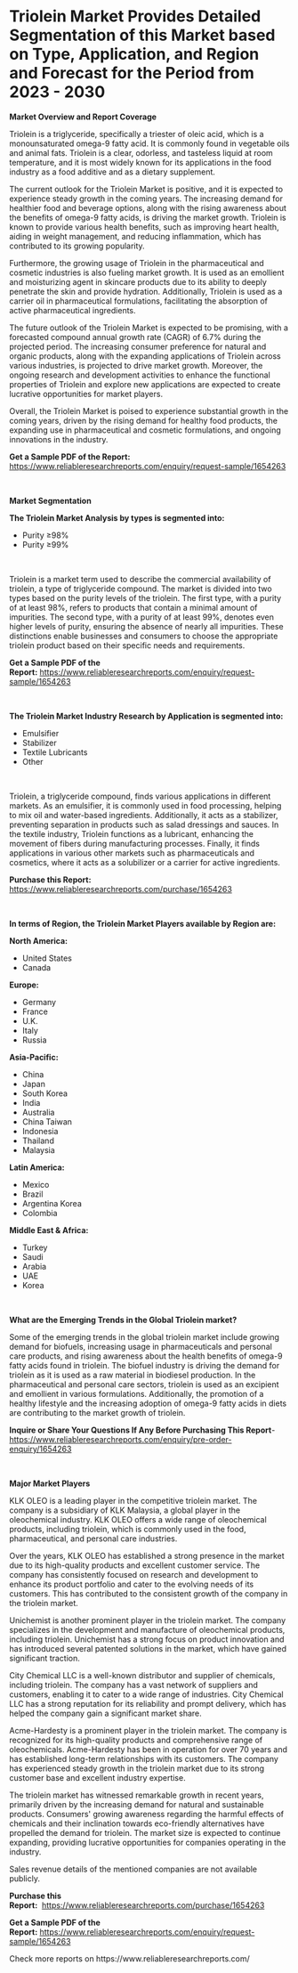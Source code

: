 <p><h1>Triolein Market Provides Detailed Segmentation of this Market based on Type, Application, and Region and Forecast for the Period from 2023 - 2030</h1></p><p><strong>Market Overview and Report Coverage</strong></p>
<p><p>Triolein is a triglyceride, specifically a triester of oleic acid, which is a monounsaturated omega-9 fatty acid. It is commonly found in vegetable oils and animal fats. Triolein is a clear, odorless, and tasteless liquid at room temperature, and it is most widely known for its applications in the food industry as a food additive and as a dietary supplement.</p><p>The current outlook for the Triolein Market is positive, and it is expected to experience steady growth in the coming years. The increasing demand for healthier food and beverage options, along with the rising awareness about the benefits of omega-9 fatty acids, is driving the market growth. Triolein is known to provide various health benefits, such as improving heart health, aiding in weight management, and reducing inflammation, which has contributed to its growing popularity.</p><p>Furthermore, the growing usage of Triolein in the pharmaceutical and cosmetic industries is also fueling market growth. It is used as an emollient and moisturizing agent in skincare products due to its ability to deeply penetrate the skin and provide hydration. Additionally, Triolein is used as a carrier oil in pharmaceutical formulations, facilitating the absorption of active pharmaceutical ingredients.</p><p>The future outlook of the Triolein Market is expected to be promising, with a forecasted compound annual growth rate (CAGR) of 6.7% during the projected period. The increasing consumer preference for natural and organic products, along with the expanding applications of Triolein across various industries, is projected to drive market growth. Moreover, the ongoing research and development activities to enhance the functional properties of Triolein and explore new applications are expected to create lucrative opportunities for market players.</p><p>Overall, the Triolein Market is poised to experience substantial growth in the coming years, driven by the rising demand for healthy food products, the expanding use in pharmaceutical and cosmetic formulations, and ongoing innovations in the industry.</p></p>
<p><strong>Get a Sample PDF of the Report:</strong> <a href="https://www.reliableresearchreports.com/enquiry/request-sample/1654263">https://www.reliableresearchreports.com/enquiry/request-sample/1654263</a></p>
<p>&nbsp;</p>
<p><strong>Market Segmentation</strong></p>
<p><strong>The Triolein Market Analysis by types is segmented into:</strong></p>
<p><ul><li>Purity ≥98%</li><li>Purity ≥99%</li></ul></p>
<p>&nbsp;</p>
<p><p>Triolein is a market term used to describe the commercial availability of triolein, a type of triglyceride compound. The market is divided into two types based on the purity levels of the triolein. The first type, with a purity of at least 98%, refers to products that contain a minimal amount of impurities. The second type, with a purity of at least 99%, denotes even higher levels of purity, ensuring the absence of nearly all impurities. These distinctions enable businesses and consumers to choose the appropriate triolein product based on their specific needs and requirements.</p></p>
<p><strong>Get a Sample PDF of the Report:</strong>&nbsp;<a href="https://www.reliableresearchreports.com/enquiry/request-sample/1654263">https://www.reliableresearchreports.com/enquiry/request-sample/1654263</a></p>
<p>&nbsp;</p>
<p><strong>The Triolein Market Industry Research by Application is segmented into:</strong></p>
<p><ul><li>Emulsifier</li><li>Stabilizer</li><li>Textile Lubricants</li><li>Other</li></ul></p>
<p>&nbsp;</p>
<p><p>Triolein, a triglyceride compound, finds various applications in different markets. As an emulsifier, it is commonly used in food processing, helping to mix oil and water-based ingredients. Additionally, it acts as a stabilizer, preventing separation in products such as salad dressings and sauces. In the textile industry, Triolein functions as a lubricant, enhancing the movement of fibers during manufacturing processes. Finally, it finds applications in various other markets such as pharmaceuticals and cosmetics, where it acts as a solubilizer or a carrier for active ingredients.</p></p>
<p><strong>Purchase this Report:</strong>&nbsp; <a href="https://www.reliableresearchreports.com/purchase/1654263">https://www.reliableresearchreports.com/purchase/1654263</a></p>
<p>&nbsp;</p>
<p><strong>In terms of Region, the Triolein Market Players available by Region are:</strong></p>
<p>
    <p> <strong> North America: </strong>
        <ul>
            <li>United States</li>
            <li>Canada</li>
        </ul>
        </p> 
    <p> <strong> Europe: </strong>
        <ul>
            <li>Germany</li>
            <li>France</li>
            <li>U.K.</li>
            <li>Italy</li>
            <li>Russia</li>
        </ul>
        </p> 
    <p> <strong> Asia-Pacific: </strong>
        <ul>
            <li>China</li>
            <li>Japan</li>
            <li>South Korea</li>
            <li>India</li>
            <li>Australia</li>
            <li>China Taiwan</li>
            <li>Indonesia</li>
            <li>Thailand</li>
            <li>Malaysia</li>
        </ul>
        </p> 
    <p> <strong> Latin America: </strong>
        <ul>
            <li>Mexico</li>
            <li>Brazil</li>
            <li>Argentina Korea</li>
            <li>Colombia</li>
        </ul>
        </p> 
    <p> <strong> Middle East & Africa: </strong>
        <ul>
            <li>Turkey</li>
            <li>Saudi</li>
            <li>Arabia</li>
            <li>UAE</li>
            <li>Korea</li>
        </ul>
    </p>
    </p>
<p>&nbsp;</p>
<p><strong>What are the Emerging Trends in the Global Triolein market?</strong></p>
<p><p>Some of the emerging trends in the global triolein market include growing demand for biofuels, increasing usage in pharmaceuticals and personal care products, and rising awareness about the health benefits of omega-9 fatty acids found in triolein. The biofuel industry is driving the demand for triolein as it is used as a raw material in biodiesel production. In the pharmaceutical and personal care sectors, triolein is used as an excipient and emollient in various formulations. Additionally, the promotion of a healthy lifestyle and the increasing adoption of omega-9 fatty acids in diets are contributing to the market growth of triolein.</p></p>
<p><strong>Inquire or Share Your Questions If Any Before Purchasing This Report</strong>- <a href="https://www.reliableresearchreports.com/enquiry/pre-order-enquiry/1654263">https://www.reliableresearchreports.com/enquiry/pre-order-enquiry/1654263</a></p>
<p>&nbsp;</p>
<p><strong>Major Market Players</strong></p>
<p><p>KLK OLEO is a leading player in the competitive triolein market. The company is a subsidiary of KLK Malaysia, a global player in the oleochemical industry. KLK OLEO offers a wide range of oleochemical products, including triolein, which is commonly used in the food, pharmaceutical, and personal care industries.</p><p>Over the years, KLK OLEO has established a strong presence in the market due to its high-quality products and excellent customer service. The company has consistently focused on research and development to enhance its product portfolio and cater to the evolving needs of its customers. This has contributed to the consistent growth of the company in the triolein market.</p><p>Unichemist is another prominent player in the triolein market. The company specializes in the development and manufacture of oleochemical products, including triolein. Unichemist has a strong focus on product innovation and has introduced several patented solutions in the market, which have gained significant traction.</p><p>City Chemical LLC is a well-known distributor and supplier of chemicals, including triolein. The company has a vast network of suppliers and customers, enabling it to cater to a wide range of industries. City Chemical LLC has a strong reputation for its reliability and prompt delivery, which has helped the company gain a significant market share.</p><p>Acme-Hardesty is a prominent player in the triolein market. The company is recognized for its high-quality products and comprehensive range of oleochemicals. Acme-Hardesty has been in operation for over 70 years and has established long-term relationships with its customers. The company has experienced steady growth in the triolein market due to its strong customer base and excellent industry expertise.</p><p>The triolein market has witnessed remarkable growth in recent years, primarily driven by the increasing demand for natural and sustainable products. Consumers' growing awareness regarding the harmful effects of chemicals and their inclination towards eco-friendly alternatives have propelled the demand for triolein. The market size is expected to continue expanding, providing lucrative opportunities for companies operating in the industry.</p><p>Sales revenue details of the mentioned companies are not available publicly.</p></p>
<p><strong>Purchase this Report:</strong>&nbsp;&nbsp;<a href="https://www.reliableresearchreports.com/purchase/1654263">https://www.reliableresearchreports.com/purchase/1654263</a></p>
<p></p>
<p><strong>Get a Sample PDF of the Report:</strong>&nbsp;<a href="https://www.reliableresearchreports.com/enquiry/request-sample/1654263">https://www.reliableresearchreports.com/enquiry/request-sample/1654263</a></p>
<p>Check more reports on https://www.reliableresearchreports.com/</p>